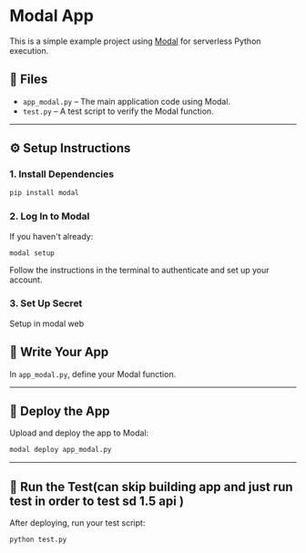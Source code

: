 # Modal App

This is a simple example project using [Modal](https://modal.com/) for serverless Python execution.

## 📁 Files

- `app_modal.py` – The main application code using Modal.
- `test.py` – A test script to verify the Modal function.

---

## ⚙️ Setup Instructions

### 1. Install Dependencies

```bash
pip install modal
```

### 2. Log In to Modal

If you haven't already:

```bash
modal setup
```

Follow the instructions in the terminal to authenticate and set up your account.

### 3. Set Up Secret

Setup in modal web 


## 📝 Write Your App

In `app_modal.py`, define your Modal function.


---

## 🚀 Deploy the App

Upload and deploy the app to Modal:

```bash
modal deploy app_modal.py
```

---

## 🧪 Run the Test(can skip building app and just run test in order to test sd 1.5 api )

After deploying, run your test script:

```bash
python test.py
```

